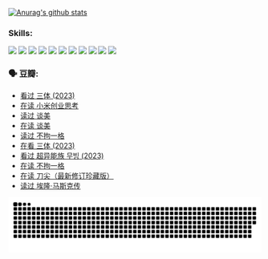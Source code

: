 
[![Anurag's github stats](https://github-readme-stats.vercel.app/api?username=w940853815)](https://github.com/anuraghazra/github-readme-stats)

### Skills:

<code><img height="32" src="https://cdn.jsdelivr.net/npm/simple-icons@v5/icons/python.svg"></code>
<code><img height="32" src="https://cdn.jsdelivr.net/npm/simple-icons@v5/icons/javascript.svg"></code>
<code><img height="32" src="https://cdn.jsdelivr.net/npm/simple-icons@v5/icons/django.svg"></code>
<code><img height="32" src="https://cdn.jsdelivr.net/npm/simple-icons@v5/icons/flask.svg"></code>
<code><img height="32" src="https://cdn.jsdelivr.net/npm/simple-icons@v5/icons/vuetify.svg"></code>
<code><img height="32" src="https://cdn.jsdelivr.net/npm/simple-icons@v5/icons/git.svg"></code>
<code><img height="32" src="https://cdn.jsdelivr.net/npm/simple-icons@v5/icons/docker.svg"></code>
<code><img height="32" src="https://cdn.jsdelivr.net/npm/simple-icons@v5/icons/postgresql.svg"></code>
<code><img height="32" src="https://cdn.jsdelivr.net/npm/simple-icons@v5/icons/elasticsearch.svg"></code>
<code><img height="32" src="https://cdn.jsdelivr.net/npm/simple-icons@v5/icons/macos.svg"></code>
<code><img height="32" src="https://cdn.jsdelivr.net/npm/simple-icons@v5/icons/linux.svg"></code>

### 🗣 豆瓣:

<!-- DOUBAN-ACTIVITIES:START -->
- [看过 三体‎ (2023)](https://www.douban.com/people/136069238/status/4574263039/?_i=12808892)
- [在读 小米创业思考](https://www.douban.com/people/136069238/status/4572047905/?_i=12808892)
- [读过 谈美](https://www.douban.com/people/136069238/status/4572047629/?_i=12808892)
- [在读 谈美](https://www.douban.com/people/136069238/status/4560861771/?_i=12808892)
- [读过 不拘一格](https://www.douban.com/people/136069238/status/4560861445/?_i=12808892)
- [在看 三体‎ (2023)](https://www.douban.com/people/136069238/status/4558185093/?_i=12808892)
- [看过 超异能族 무빙‎ (2023)](https://www.douban.com/people/136069238/status/4556824186/?_i=12808892)
- [在读 不拘一格](https://www.douban.com/people/136069238/status/4541712161/?_i=12808892)
- [在读 刀尖（最新修订珍藏版）](https://www.douban.com/people/136069238/status/4541711339/?_i=12808892)
- [读过 埃隆·马斯克传](https://www.douban.com/people/136069238/status/4541710351/?_i=12808892)
<!-- DOUBAN-ACTIVITIES:END -->


![Snake animation](https://raw.githubusercontent.com/w940853815/w940853815/output/github-contribution-grid-snake.svg)

<!--
**w940853815/w940853815** is a ✨ _special_ ✨ repository because its `README.md` (this file) appears on your GitHub profile.

Here are some ideas to get you started:

- 🔭 I’m currently working on ...
- 🌱 I’m currently learning ...
- 👯 I’m looking to collaborate on ...
- 🤔 I’m looking for help with ...
- 💬 Ask me about ...
- 📫 How to reach me: ...
- 😄 Pronouns: ...
- ⚡ Fun fact: ...
-->
